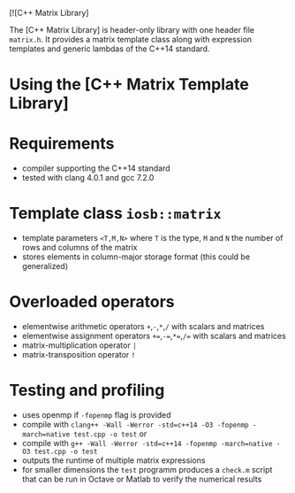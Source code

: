 [![C++ Matrix Library]

The [C++ Matrix Library] is header-only library with one header file `matrix.h`. 
It provides a matrix template class along with expression templates and generic lambdas of the C++14 standard.

# Using the [C++ Matrix Template Library]

# Requirements

- compiler supporting the C++14 standard
- tested with clang 4.0.1 and gcc 7.2.0

# Template class `iosb::matrix`

- template parameters `<T,M,N>` where `T` is the type, `M` and `N` the number of rows and columns of the matrix
- stores elements in column-major storage format (this could be generalized)


# Overloaded operators

- elementwise arithmetic operators `+`,`-`,`*`,`/` with scalars and matrices
- elementwise assignment operators `+=`,`-=`,`*=`,`/=` with scalars and matrices
- matrix-multiplication operator `|`
- matrix-transposition operator `!`

# Testing and profiling

- uses openmp if `-fopenmp` flag is provided
- compile with `clang++ -Wall -Werror -std=c++14 -O3 -fopenmp -march=native test.cpp -o test` or
- compile with `g++ -Wall -Werror -std=c++14 -fopenmp -march=native -O3 test.cpp -o test`
- outputs the runtime of multiple matrix expressions 
- for smaller dimensions the `test` programm produces a `check.m` script that can be run in Octave or Matlab to verify the numerical results